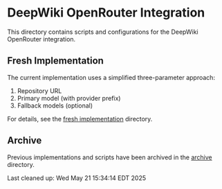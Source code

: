 # DeepWiki OpenRouter Integration

This directory contains scripts and configurations for the DeepWiki OpenRouter integration.

## Fresh Implementation

The current implementation uses a simplified three-parameter approach:
1. Repository URL
2. Primary model (with provider prefix)
3. Fallback models (optional)

For details, see the [fresh implementation](./fresh_implementation/README.md) directory.

## Archive

Previous implementations and scripts have been archived in the [archive](./archive/) directory.

Last cleaned up: Wed May 21 15:34:14 EDT 2025
